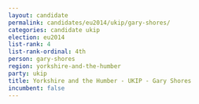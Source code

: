 ```yaml
---
layout: candidate
permalink: candidates/eu2014/ukip/gary-shores/
categories: candidate ukip
election: eu2014
list-rank: 4
list-rank-ordinal: 4th
person: gary-shores
region: yorkshire-and-the-humber
party: ukip
title: Yorkshire and the Humber - UKIP - Gary Shores
incumbent: false
---
```

